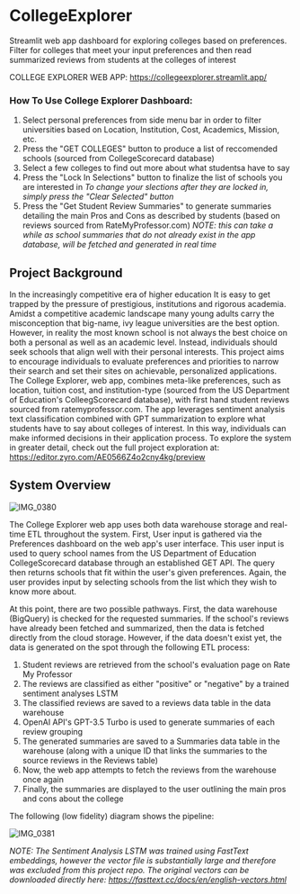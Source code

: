 # CollegeExplorer
Streamlit web app dashboard for exploring colleges based on preferences. Filter for colleges that meet your input preferences and then read summarized reviews from students at the colleges of interest

COLLEGE EXPLORER WEB APP: https://collegeexplorer.streamlit.app/

### How To Use College Explorer Dashboard:
1. Select personal preferences from side menu bar in order to filter universities based on Location, Institution, Cost, Academics, Mission, etc.
2. Press the "GET COLLEGES" button to produce a list of reccomended schools (sourced from CollegeScorecard database)
3. Select a few colleges to find out more about what studentsa have to say
4. Press the "Lock In Selections" button to finalize the list of schools you are interested in
   _To change your slections after they are locked in, simply press the "Clear Selected" button_
6. Press the "Get Student Review Summaries" to generate summaries detailing the main Pros and Cons as described by students (based on reviews sourced from RateMyProfessor.com)
   _NOTE: this can take a while as school summaries that do not already exist in the app database, will be fetched and generated in real time_

## Project Background
In the increasingly competitive era of higher education It is easy to get trapped by the pressure of prestigious, institutions and rigorous academia. Amidst a competitive academic landscape many young adults carry the misconception that big-name, ivy league universities are the best option. However, in reality the most known school is not always the best choice on both a personal as well as an academic level. Instead, individuals should seek schools that align well with their personal interests. This project aims to encourage individuals to evaluate preferences and priorities to narrow their search and set their sites on achievable, personalized applications. The College Explorer, web app, combines meta-like preferences, such as location, tuition cost, and institution-type (sourced from the US Department of Education's ColleegScorecard database), with first hand student reviews sourced from ratemyprofessor.com. The app leverages sentiment analysis text classification combined with GPT summarization to explore what students have to say about colleges of interest. In this way, individuals can make informed decisions in their application process. 
To explore the system in greater detail, check out the full project exploration at: https://editor.zyro.com/AE0566Z4o2cny4kg/preview

## System Overview
![IMG_0380](https://github.com/taliamora/CollegeExplorer/assets/97256085/ca13ee4b-9694-46d0-8538-37bec97ca7a4)

The College Explorer web app uses both data warehouse storage and real-time ETL throughout the system. First, User input is gathered via the Preferences dashboard on the web app's user interface. This user input is used to query school names from the US Department of Education CollegeScorecard database through an established GET API. The query then returns schools that fit within the user's given preferences. Again, the user provides input by selecting schools from the list which they wish to know more about.

At this point, there are two possible pathways. First, the data warehouse (BigQuery) is checked for the requested summaries. If the school's reviews have already been fetched and summarized, then the data is fetched directly from the cloud storage. However, if the data doesn't exist yet, the data is generated on the spot through the following ETL process:

1. Student reviews are retrieved from the school's evaluation page on Rate My Professor
2. The reviews are classified as either "positive" or "negative" by a trained sentiment analyses LSTM
3. The classified reviews are saved to a reviews data table in the data warehouse
4. OpenAI API's GPT-3.5 Turbo is used to generate summaries of each review grouping
5. The generated summaries are saved to a Summaries data table in the warehouse (along with a unique ID that links the summaries to the source reviews in the Reviews table)
6. Now, the web app attempts to fetch the reviews from the warehouse once again
7. Finally, the summaries are displayed to the user outlining the main pros and cons about the college

The following (low fidelity) diagram shows the pipeline:

![IMG_0381](https://github.com/taliamora/CollegeExplorer/assets/97256085/e348ffe9-3297-4a38-91c8-063ed6baf669)


_NOTE: The Sentiment Analysis LSTM was trained using FastText embeddings, however the vector file is substantially large and therefore was excluded from this project repo. The original vectors can be downloaded directly here:
https://fasttext.cc/docs/en/english-vectors.html_
